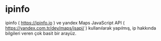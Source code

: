 # ipinfo
ipinfo ( https://ipinfo.io ) ve yandex Maps JavaScript API ( https://yandex.com.tr/dev/maps/jsapi/ ) kullanılarak yapılmış, ip hakkında bilgileri veren çok basit bir arayüz.
